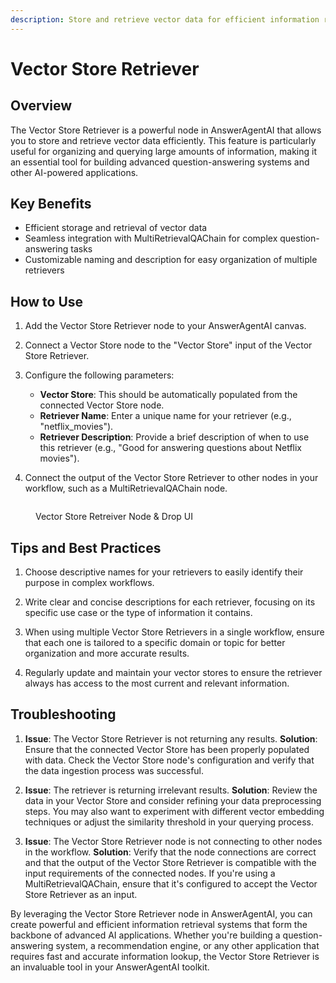 ```yaml
---
description: Store and retrieve vector data for efficient information retrieval
---
```


# Vector Store Retriever

## Overview

The Vector Store Retriever is a powerful node in AnswerAgentAI that allows you to store and retrieve vector data efficiently. This feature is particularly useful for organizing and querying large amounts of information, making it an essential tool for building advanced question-answering systems and other AI-powered applications.

## Key Benefits

-   Efficient storage and retrieval of vector data
-   Seamless integration with MultiRetrievalQAChain for complex question-answering tasks
-   Customizable naming and description for easy organization of multiple retrievers

## How to Use

1. Add the Vector Store Retriever node to your AnswerAgentAI canvas.

2. Connect a Vector Store node to the "Vector Store" input of the Vector Store Retriever.

3. Configure the following parameters:

    - **Vector Store**: This should be automatically populated from the connected Vector Store node.
    - **Retriever Name**: Enter a unique name for your retriever (e.g., "netflix_movies").
    - **Retriever Description**: Provide a brief description of when to use this retriever (e.g., "Good for answering questions about Netflix movies").

4. Connect the output of the Vector Store Retriever to other nodes in your workflow, such as a MultiRetrievalQAChain node.

<!-- TODO: Add a screenshot showing the Vector Store Retriever node connected to a Vector Store node and a MultiRetrievalQAChain node -->
<figure><img src="/.gitbook/assets/screenshots/vectorstoreretreiver.png" alt="" /><figcaption><p> Vector Store Retreiver  Node &#x26; Drop UI</p></figcaption></figure>

## Tips and Best Practices

1. Choose descriptive names for your retrievers to easily identify their purpose in complex workflows.

2. Write clear and concise descriptions for each retriever, focusing on its specific use case or the type of information it contains.

3. When using multiple Vector Store Retrievers in a single workflow, ensure that each one is tailored to a specific domain or topic for better organization and more accurate results.

4. Regularly update and maintain your vector stores to ensure the retriever always has access to the most current and relevant information.

## Troubleshooting

1. **Issue**: The Vector Store Retriever is not returning any results.
   **Solution**: Ensure that the connected Vector Store has been properly populated with data. Check the Vector Store node's configuration and verify that the data ingestion process was successful.

2. **Issue**: The retriever is returning irrelevant results.
   **Solution**: Review the data in your Vector Store and consider refining your data preprocessing steps. You may also want to experiment with different vector embedding techniques or adjust the similarity threshold in your querying process.

3. **Issue**: The Vector Store Retriever node is not connecting to other nodes in the workflow.
   **Solution**: Verify that the node connections are correct and that the output of the Vector Store Retriever is compatible with the input requirements of the connected nodes. If you're using a MultiRetrievalQAChain, ensure that it's configured to accept the Vector Store Retriever as an input.

By leveraging the Vector Store Retriever node in AnswerAgentAI, you can create powerful and efficient information retrieval systems that form the backbone of advanced AI applications. Whether you're building a question-answering system, a recommendation engine, or any other application that requires fast and accurate information lookup, the Vector Store Retriever is an invaluable tool in your AnswerAgentAI toolkit.
